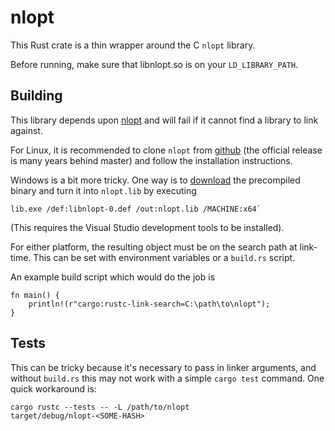 # nlopt

This Rust crate is a thin wrapper around the C `nlopt` library.

Before running, make sure that libnlopt.so is on your `LD_LIBRARY_PATH`.

## Building

This library depends upon [nlopt](http://nlopt.readthedocs.io) and will fail if it cannot find a library to link against.

For Linux, it is recommended to clone `nlopt` from [github](http://github.com/stevengj/nlopt) (the official release is
many years behind master) and follow the installation instructions.

Windows is a bit more tricky. One way is to [download](http://ab-initio.mit.edu/nlopt/nlopt-2.4.2-dll64.zip) the precompiled
binary and turn it into `nlopt.lib` by executing
```
lib.exe /def:libnlopt-0.def /out:nlopt.lib /MACHINE:x64`
```
(This requires the Visual Studio development tools to be installed).

For either platform, the resulting object must be on the search path at link-time. This can be set with
environment variables or a `build.rs` script.

An example build script which would do the job is

```
fn main() {
    println!(r"cargo:rustc-link-search=C:\path\to\nlopt");
}
```

## Tests

This can be tricky because it's necessary to pass in linker arguments, and without `build.rs` this may
not work with a simple `cargo test` command. One quick workaround is:
```
cargo rustc --tests -- -L /path/to/nlopt
target/debug/nlopt-<SOME-HASH>
```
